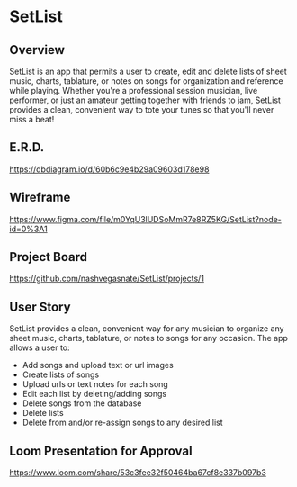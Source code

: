 # SetList

## Overview
SetList is an app that permits a user to create, edit and delete lists of sheet music, charts, tablature, or notes on songs for organization and reference while playing. Whether you're a professional session musician, live performer, or just an amateur getting together with friends to jam, SetList provides a clean, convenient way to tote your tunes so that you'll never miss a beat!

## E.R.D.
https://dbdiagram.io/d/60b6c9e4b29a09603d178e98

## Wireframe
https://www.figma.com/file/m0YqU3lUDSoMmR7e8RZ5KG/SetList?node-id=0%3A1

## Project Board
https://github.com/nashvegasnate/SetList/projects/1

## User Story
SetList provides a clean, convenient way for any musician to organize any sheet music, charts, tablature, or notes to songs for any occasion. The app allows a user to:
- Add songs and upload text or url images
- Create lists of songs
- Upload urls or text notes for each song
- Edit each list by deleting/adding songs
- Delete songs from the database
- Delete lists 
- Delete from and/or re-assign songs to any desired list

## Loom Presentation for Approval
https://www.loom.com/share/53c3fee32f50464ba67cf8e337b097b3
